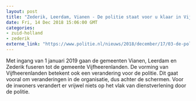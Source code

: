 ```yaml
---
layout: post
title: "Zederik, Leerdam, Vianen - De politie staat voor u klaar in Vijfheerenlanden"
date: Fri, 14 Dec 2018 15:06:00 GMT
categories: 
- zuid-holland 
- zederik 
externe_link: "https://www.politie.nl/nieuws/2018/december/17/03-de-politie-staat-voor-u-klaar-in-vijfheerenlanden.html"
---
```


Met ingang van 1 januari 2019 gaan de gemeenten Vianen, Leerdam en Zederik fuseren tot de gemeente Vijfheerenlanden. De vorming van Vijfheerenlanden betekent ook een verandering voor de politie. Dit gaat vooral om veranderingen in de organisatie, dus achter de schermen. Voor de inwoners verandert er vrijwel niets op het vlak van dienstverlening door de politie.
